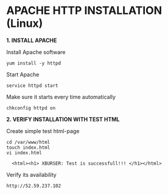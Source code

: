 # APACHE HTTP INSTALLATION (Linux)


**1. INSTALL APACHE**

Install Apache software
```
yum install -y httpd
```

Start Apache
```
service httpd start
```

Make sure it starts every time automatically
```
chkconfig httpd on
```

**2. VERIFY INSTALLATION WITH TEST HTML**

Create simple test html-page
```
cd /var/www/html
touch index.html
vi index.html
  
  <html><h1> XBURSER: Test is successfull!!! </h1></html>
```

Verify its availability
```
http://52.59.237.102
```




































